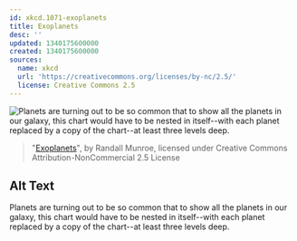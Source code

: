 ```yaml
---
id: xkcd.1071-exoplanets
title: Exoplanets
desc: ''
updated: 1340175600000
created: 1340175600000
sources:
  name: xkcd
  url: 'https://creativecommons.org/licenses/by-nc/2.5/'
  license: Creative Commons 2.5
---
```

![Planets are turning out to be so common that to show all the planets in our galaxy, this chart would have to be nested in itself--with each planet replaced by a copy of the chart--at least three levels deep.](https://imgs.xkcd.com/comics/exoplanets.png)
> "[Exoplanets](https://xkcd.com/1071/)", by Randall Munroe, licensed under Creative Commons Attribution-NonCommercial 2.5 License

## Alt Text
Planets are turning out to be so common that to show all the planets in our galaxy, this chart would have to be nested in itself--with each planet replaced by a copy of the chart--at least three levels deep.
